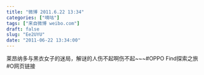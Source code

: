 ```yaml
---
title: "微博 2011.6.22 13:34"
categories: ["嘀咕"]
tags: ["来自微博 weibo.com"]
draft: false
slug: "Ee2UYU"
date: "2011-06-22 13:34:00"
---
```


<p>莱昂纳多与黑衣女子的迷局，解谜的人伤不起啊伤不起~~~#OPPO Find探索之旅#O网页链接 ​​​​</p>
